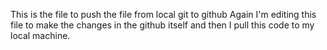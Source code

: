 This is the file to push the file from local git to github
Again I'm editing this file to make the changes in the github itself and then I pull this code to my local machine.
